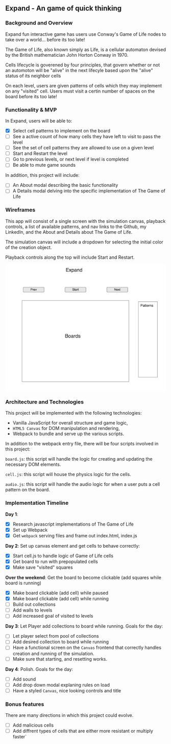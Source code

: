 ## Expand - An game of quick thinking

### Background and Overview

Expand fun interactive game has users use Conway's Game of Life nodes to take over a world... before its too late!

The Game of Life, also known simply as Life, is a cellular automaton devised by the British mathematician John Horton Conway in 1970.

Cells lifecycle is goverened by four principles, that govern whether or not an automoton will be "alive" in the next lifecyle based upon the "alive" status of its neighbor cells  

On each level, users are given patterns of cells which they may implement on any "visited" cell. Users must visit a certin number of spaces on the board before its too late!



### Functionality & MVP  

In Expand, users will be able to:

- [X] Select cell patterns to implement on the board
- [ ] See a active count of how many cells they have left to visit to pass the level
- [ ] See the set of cell patterns they are allowed to use on a given level
- [ ] Start and Restart the level
- [ ] Go to previous levels, or next level if level is completed
- [ ] Be able to mute game sounds

In addition, this project will include:

- [ ] An About modal describing the basic functionality
- [ ] A Details modal delving into the specific implementation of The Game of Life

### Wireframes

This app will consist of a single screen with the simulation canvas, playback controls, a list of available patterns, and nav links to the Github, my LinkedIn, and the About and Details about The Game of Life.  

The simulation canvas will include a dropdown for selecting the initial color of the creation object.

Playback controls along the top will include Start and Restart.

![wireframes](./wire.png)


### Architecture and Technologies

This project will be implemented with the following technologies:

- Vanilla JavaScript for overall structure and game logic,
- `HTML5 Canvas` for DOM manipulation and rendering,
- Webpack to bundle and serve up the various scripts.

In addition to the webpack entry file, there will be four scripts involved in this project:

`board.js`: this script will handle the logic for creating and updating the necessary DOM elements.

`cell.js`: this script will house the physics logic for the cells.

`audio.js`: this script will handle the audio logic for when a user puts a cell pattern on the board.


### Implementation Timeline

**Day 1**: 
- [X] Research javascript implementations of The Game of Life
- [X] Set up Webpack
- [X] Get `webpack` serving files and frame out index.html, index.js

**Day 2**: Set up canvas element and get cells to behave correctly:
 
- [X] Start cell.js to handle logic of Game of Life cells
- [X] Get board to run with prepopulated cells
- [X] Make save "visited" squares

**Over the weekend**: Get the board to become clickable (add squares while board is running)

- [X] Make board clickable (add cell) while paused
- [X] Make board clickable (add cell) while running
- [ ] Build out collections
- [ ] Add walls to levels
- [ ] Add increased goal of visited to levels

**Day 3**: Let Player add collections to board while running. Goals for the day:

- [ ] Let player select from pool of collections
- [ ] Add desired collection to board while running
- [ ] Have a functional screen on the `Canvas` frontend that correctly handles creation and running of the simulation.
- [ ] Make sure that starting, and resetting works.

**Day 4**: Polish. Goals for the day:

- [ ] Add sound
- [ ] Add drop down modal explaning rules on load
- [ ] Have a styled `Canvas`, nice looking controls and title

### Bonus features

There are many directions in which this project could evolve.

- [ ] Add malicious cells
- [ ] Add diffrent types of cells that are either more resistant or multiply faster`
